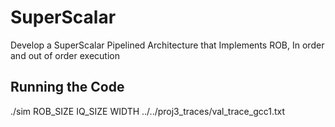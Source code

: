 # SuperScalar
Develop a SuperScalar Pipelined Architecture that Implements ROB, In order and out of order execution

## Running the Code 
./sim ROB_SIZE IQ_SIZE WIDTH ../../proj3_traces/val_trace_gcc1.txt
